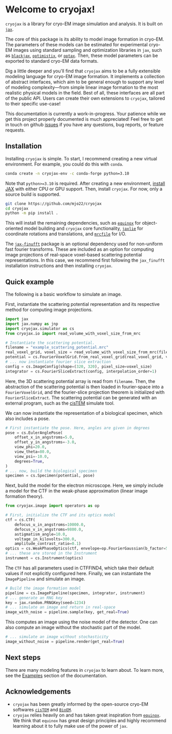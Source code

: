 # Welcome to cryojax!

`cryojax` is a library for cryo-EM image simulation and analysis. It is built on [`jax`](https://github.com/google/jax).

The core of this package is its ability to model image formation in cryo-EM. The parameters of these models can be estimated for experimental cryo-EM images using standard sampling and optimization libraries in `jax`, such as [`blackjax`](https://github.com/blackjax-devs/blackjax), [`optimistix`](https://github.com/patrick-kidger/optimistix), or [`optax`](https://github.com/google-deepmind/optax). Then, these model parameters can be exported to standard cryo-EM data formats.

Dig a little deeper and you'll find that `cryojax` aims to be a fully extensible modeling language for cryo-EM image formation. It implements a collection of abstract interfaces, which aim to be general enough to support any level of modeling complexity—from simple linear image formation to the most realistic physical models in the field. Best of all, these interfaces are all part of the public API. Users can create their own extensions to `cryojax`, tailored to their specific use-case!

This documentation is currently a work-in-progress. Your patience while we get this project properly documented is much appreciated! Feel free to get in touch on github [issues](https://github.com/mjo22/cryojax/issues) if you have any questions, bug reports, or feature requests.

## Installation

Installing `cryojax` is simple. To start, I recommend creating a new virtual environment. For example, you could do this with `conda`.

```bash
conda create -n cryojax-env -c conda-forge python=3.10
```

Note that `python>=3.10` is required. After creating a new environment, [install JAX](https://github.com/google/jax#installation) with either CPU or GPU support. Then, install `cryojax`. For now, only a source build is supported.

```bash
git clone https://github.com/mjo22/cryojax
cd cryojax
python -m pip install .
```

This will install the remaining dependencies, such as [`equinox`](https://github.com/patrick-kidger/equinox/) for object-oriented model building and `cryojax` core functionality, [`jaxlie`](https://github.com/brentyi/jaxlie) for coordinate rotations and translations, and [`mrcfile`](https://github.com/ccpem/mrcfile) for I/O.

The [`jax-finufft`](https://github.com/dfm/jax-finufft) package is an optional dependency used for non-uniform fast fourier transforms. These are included as an option for computing image projections of real-space voxel-based scattering potential representations. In this case, we recommend first following the `jax_finufft` installation instructions and then installing `cryojax`.

## Quick example

The following is a basic workflow to simulate an image.

First, instantiate the scattering potential representation and its respective method for computing image projections.

```python
import jax
import jax.numpy as jnp
import cryojax.simulator as cs
from cryojax.io import read_volume_with_voxel_size_from_mrc

# Instantiate the scattering potential.
filename = "example_scattering_potential.mrc"
real_voxel_grid, voxel_size = read_volume_with_voxel_size_from_mrc(filename)
potential = cs.FourierVoxelGrid.from_real_voxel_grid(real_voxel_grid, voxel_size)
# ... now instantiate fourier slice extraction
config = cs.ImageConfig(shape=(320, 320), pixel_size=voxel_size)
integrator = cs.FourierSliceExtract(config, interpolation_order=1)
```

Here, the 3D scattering potential array is read from `filename`. Then, the abstraction of the scattering potential is then loaded in fourier-space into a `FourierVoxelGrid`, and the fourier-slice projection theorem is initialized with `FourierSliceExtract`. The scattering potential can be generated with an external program, such as the [cisTEM](https://github.com/timothygrant80/cisTEM) simulate tool.

We can now instantiate the representation of a biological specimen, which also includes a pose.

```python
# First instantiate the pose. Here, angles are given in degrees
pose = cs.EulerAnglePose(
    offset_x_in_angstroms=5.0,
    offset_y_in_angstroms=-3.0,
    view_phi=20.0,
    view_theta=80.0,
    view_psi=-10.0,
    degrees=True,
)
# ... now, build the biological specimen
specimen = cs.Specimen(potential, pose)
```

Next, build the model for the electron microscope. Here, we simply include a model for the CTF in the weak-phase approximation (linear image formation theory).

```python
from cryojax.image import operators as op

# First, initialize the CTF and its optics model
ctf = cs.CTF(
    defocus_u_in_angstroms=10000.0,
    defocus_v_in_angstroms=9800.0,
    astigmatism_angle=10.0,
    voltage_in_kilovolts=300.0,
    amplitude_contrast_ratio=0.1)
optics = cs.WeakPhaseOptics(ctf, envelope=op.FourierGaussian(b_factor=5.0))  # b_factor is given in Angstroms^2
# ... these are stored in the Instrument
instrument = cs.Instrument(optics)
```

The `CTF` has all parameters used in CTFFIND4, which take their default values if not
explicitly configured here. Finally, we can instantiate the `ImagePipeline` and simulate an image.

```python
# Build the image formation model
pipeline = cs.ImagePipeline(specimen, integrator, instrument)
# ... generate an RNG key
key = jax.random.PRNGKey(seed=1234)
# ... simulate an image and return in real-space
image_with_noise = pipeline.sample(key, get_real=True)
```

This computes an image using the noise model of the detector. One can also compute an image without the stochastic part of the model.

```python
# ... simulate an image without stochasticity
image_without_noise = pipeline.render(get_real=True)
```

## Next steps

There are many modeling features in `cryojax` to learn about. To learn more, see the [Examples](/docs/examples.md#examples) section of the documentation.

## Acknowledgements

- `cryojax` has been greatly informed by the open-source cryo-EM softwares [`cisTEM`](https://github.com/timothygrant80/cisTEM) and [`BioEM`](https://github.com/bio-phys/BioEM).
- `cryojax` relies heavily on and has taken great inspiration from [`equinox`](https://github.com/patrick-kidger/equinox/). We think that `equinox` has great design principles and highly recommend learning about it to fully make use of the power of `jax`.
